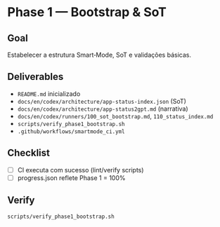 # Phase 1 — Bootstrap & SoT

## Goal
Estabelecer a estrutura Smart‑Mode, SoT e validações básicas.

## Deliverables
- `README.md` inicializado
- `docs/en/codex/architecture/app-status-index.json` (SoT)
- `docs/en/codex/architecture/app-status2gpt.md` (narrativa)
- `docs/en/codex/runners/100_sot_bootstrap.md`, `110_status_index.md`
- `scripts/verify_phase1_bootstrap.sh`
- `.github/workflows/smartmode_ci.yml`

## Checklist
- [ ] CI executa com sucesso (lint/verify scripts)
- [ ] progress.json reflete Phase 1 = 100%

## Verify
```bash
scripts/verify_phase1_bootstrap.sh
```
